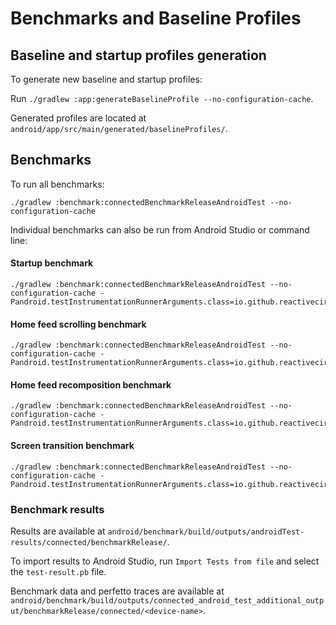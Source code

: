 # Benchmarks and Baseline Profiles

## Baseline and startup profiles generation

To generate new baseline and startup profiles:

Run `./gradlew :app:generateBaselineProfile --no-configuration-cache`.

Generated profiles are located at `android/app/src/main/generated/baselineProfiles/`.

## Benchmarks

To run all benchmarks:

```
./gradlew :benchmark:connectedBenchmarkReleaseAndroidTest --no-configuration-cache
```

Individual benchmarks can also be run from Android Studio or command line:

#### Startup benchmark

```
./gradlew :benchmark:connectedBenchmarkReleaseAndroidTest --no-configuration-cache -Pandroid.testInstrumentationRunnerArguments.class=io.github.reactivecircus.kstreamlined.android.benchmark.startup.StartupBenchmark
```

#### Home feed scrolling benchmark

```
./gradlew :benchmark:connectedBenchmarkReleaseAndroidTest --no-configuration-cache -Pandroid.testInstrumentationRunnerArguments.class=io.github.reactivecircus.kstreamlined.android.benchmark.home.HomeFeedScrollingBenchmark
```

#### Home feed recomposition benchmark

```
./gradlew :benchmark:connectedBenchmarkReleaseAndroidTest --no-configuration-cache -Pandroid.testInstrumentationRunnerArguments.class=io.github.reactivecircus.kstreamlined.android.benchmark.home.HomeFeedRecompositionBenchmark
```

#### Screen transition benchmark

```
./gradlew :benchmark:connectedBenchmarkReleaseAndroidTest --no-configuration-cache -Pandroid.testInstrumentationRunnerArguments.class=io.github.reactivecircus.kstreamlined.android.benchmark.screentransition.ScreenTransitionBenchmark
```

### Benchmark results

Results are available at `android/benchmark/build/outputs/androidTest-results/connected/benchmarkRelease/`.

To import results to Android Studio, run `Import Tests from file` and select the `test-result.pb` file.

Benchmark data and perfetto traces are available at `android/benchmark/build/outputs/connected_android_test_additional_output/benchmarkRelease/connected/<device-name>`.
